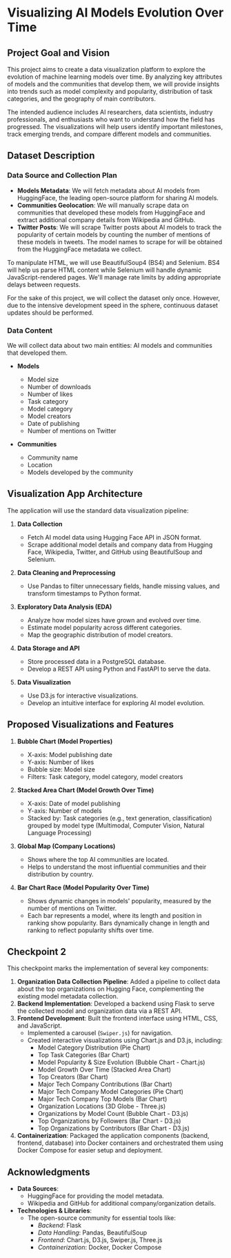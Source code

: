 # Visualizing AI Models Evolution Over Time

## Project Goal and Vision

This project aims to create a data visualization platform to explore the evolution of machine learning models over time. By analyzing key attributes of models and the communities that develop them, we will provide insights into trends such as model complexity and popularity, distribution of task categories, and the geography of main contributors.

The intended audience includes AI researchers, data scientists, industry professionals, and enthusiasts who want to understand how the field has progressed. The visualizations will help users identify important milestones, track emerging trends, and compare different models and communities.

## Dataset Description

### Data Source and Collection Plan

- **Models Metadata**: We will fetch metadata about AI models from HuggingFace, the leading open-source platform for sharing AI models.
- **Communities Geolocation**: We will manually scrape data on communities that developed these models from HuggingFace and extract additional company details from Wikipedia and GitHub.
- **Twitter Posts**: We will scrape Twitter posts about AI models to track the popularity of certain models by counting the number of mentions of these models in tweets. The model names to scrape for will be obtained from the HuggingFace metadata we collect.

To manipulate HTML, we will use BeautifulSoup4 (BS4) and Selenium. BS4 will help us parse HTML content while Selenium will handle dynamic JavaScript-rendered pages. We'll manage rate limits by adding appropriate delays between requests.

For the sake of this project, we will collect the dataset only once. However, due to the intensive development speed in the sphere, continuous dataset updates should be performed.

### Data Content

We will collect data about two main entities: AI models and communities that developed them.

- **Models**
  - Model size
  - Number of downloads
  - Number of likes
  - Task category
  - Model category
  - Model creators
  - Date of publishing
  - Number of mentions on Twitter

- **Communities**
  - Community name
  - Location
  - Models developed by the community

## Visualization App Architecture

The application will use the standard data visualization pipeline:

1. **Data Collection**
   - Fetch AI model data using Hugging Face API in JSON format.
   - Scrape additional model details and company data from Hugging Face, Wikipedia, Twitter, and GitHub using BeautifulSoup and Selenium.

2. **Data Cleaning and Preprocessing**
   - Use Pandas to filter unnecessary fields, handle missing values, and transform timestamps to Python format.

3. **Exploratory Data Analysis (EDA)**
   - Analyze how model sizes have grown and evolved over time.
   - Estimate model popularity across different categories.
   - Map the geographic distribution of model creators.

4. **Data Storage and API**
   - Store processed data in a PostgreSQL database.
   - Develop a REST API using Python and FastAPI to serve the data.

5. **Data Visualization**
   - Use D3.js for interactive visualizations.
   - Develop an intuitive interface for exploring AI model evolution.

## Proposed Visualizations and Features

1. **Bubble Chart (Model Properties)**
   - X-axis: Model publishing date
   - Y-axis: Number of likes
   - Bubble size: Model size
   - Filters: Task category, model category, model creators

2. **Stacked Area Chart (Model Growth Over Time)**
   - X-axis: Date of model publishing
   - Y-axis: Number of models
   - Stacked by: Task categories (e.g., text generation, classification) grouped by model type (Multimodal, Computer Vision, Natural Language Processing)

3. **Global Map (Company Locations)**
   - Shows where the top AI communities are located.
   - Helps to understand the most influential communities and their distribution by country.

4. **Bar Chart Race (Model Popularity Over Time)**
   - Shows dynamic changes in models' popularity, measured by the number of mentions on Twitter.
   - Each bar represents a model, where its length and position in ranking show popularity. Bars dynamically change in length and ranking to reflect popularity shifts over time.

## Checkpoint 2

This checkpoint marks the implementation of several key components:

1.  **Organization Data Collection Pipeline**: Added a pipeline to collect data about the top organizations on Hugging Face, complementing the existing model metadata collection.
2.  **Backend Implementation**: Developed a backend using Flask to serve the collected model and organization data via a REST API.
3.  **Frontend Development**: Built the frontend interface using HTML, CSS, and JavaScript.
    - Implemented a carousel (`Swiper.js`) for navigation.
    - Created interactive visualizations using Chart.js and D3.js, including:
        - Model Category Distribution (Pie Chart)
        - Top Task Categories (Bar Chart)
        - Model Popularity & Size Evolution (Bubble Chart - Chart.js)
        - Model Growth Over Time (Stacked Area Chart)
        - Top Creators (Bar Chart)
        - Major Tech Company Contributions (Bar Chart)
        - Major Tech Company Model Categories (Pie Chart)
        - Major Tech Company Top Models (Bar Chart)
        - Organization Locations (3D Globe - Three.js)
        - Organizations by Model Count (Bubble Chart - D3.js)
        - Top Organizations by Followers (Bar Chart - D3.js)
        - Top Organizations by Contributors (Bar Chart - D3.js)
4.  **Containerization**: Packaged the application components (backend, frontend, database) into Docker containers and orchestrated them using Docker Compose for easier setup and deployment.

## Acknowledgments

- **Data Sources**:
    - HuggingFace for providing the model metadata.
    - Wikipedia and GitHub for additional company/organization details.
- **Technologies & Libraries**:
    - The open-source community for essential tools like:
        - *Backend*: Flask
        - *Data Handling*: Pandas, BeautifulSoup
        - *Frontend*: Chart.js, D3.js, Swiper.js, Three.js
        - *Containerization*: Docker, Docker Compose
